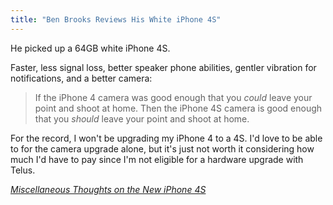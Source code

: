 ```yaml
---
title: "Ben Brooks Reviews His White iPhone 4S"
---
```

<p>He picked up a 64GB white iPhone 4S.</p>
<p>Faster, less signal loss, better speaker phone abilities, gentler vibration for notifications, and a better camera:</p>
<blockquote><p>If the iPhone 4 camera was good enough that you <em>could</em> leave your point and shoot at home. Then the iPhone 4S camera is good enough that you <em>should</em> leave your point and shoot at home.</p></blockquote>
<p>For the record, I won't be upgrading my iPhone 4 to a 4S. I'd love to be able to for the camera upgrade alone, but it's just not worth it considering how much I'd have to pay since I'm not eligible for a hardware upgrade with Telus.</p>
<p><em><a href="https://brooksreview.net/2011/10/iphone-4s-2/">Miscellaneous Thoughts on the New iPhone 4S</a></em></p>
